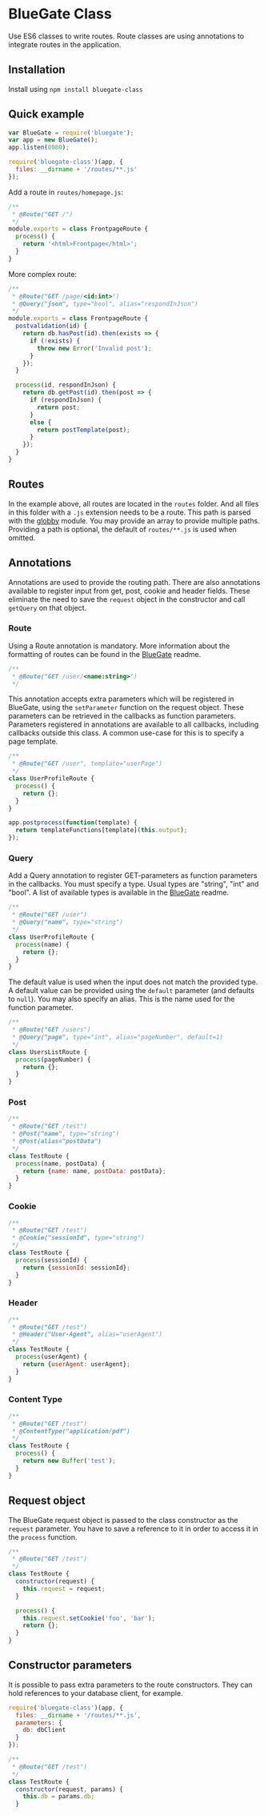 BlueGate Class
==================

Use ES6 classes to write routes.
Route classes are using annotations to integrate routes in the application.

## Installation

Install using ``npm install bluegate-class``

## Quick example

```javascript
var BlueGate = require('bluegate');
var app = new BlueGate();
app.listen(8080);

require('bluegate-class')(app, {
  files: __dirname + '/routes/**.js'
});
```

Add a route in ``routes/homepage.js``:
```javascript
/**
 * @Route("GET /")
 */
module.exports = class FrontpageRoute {
  process() {
    return '<html>Frontpage</html>';
  }
}
```

More complex route:
```javascript
/**
 * @Route("GET /page/<id:int>")
 * @Query("json", type="bool", alias="respondInJson")
 */
module.exports = class FrontpageRoute {
  postvalidation(id) {
    return db.hasPost(id).then(exists => {
      if (!exists) {
        throw new Error('Invalid post');
      }
    });
  }

  process(id, respondInJson) {
    return db.getPost(id).then(post => {
      if (respondInJson) {
        return post;
      }
      else {
        return postTemplate(post);
      }
    });
  }
}
```

## Routes

In the example above, all routes are located in the ``routes`` folder. And all files in this
folder with a ``.js`` extension needs to be a route.
This path is parsed with the [globby](https://www.npmjs.com/package/globby) module.
You may provide an array to provide multiple paths.
Providing a path is optional, the default of ``routes/**.js`` is used when omitted.

## Annotations

Annotations are used to provide the routing path. There are also annotations available to register
input from get, post, cookie and header fields. These eliminate the need to save the ``request``
object in the constructor and call ``getQuery`` on that object.

### Route

Using a Route annotation is mandatory.
More information about the formatting of routes can be found in the
[BlueGate](https://www.npmjs.com/package/bluegate) readme.

```javascript
/**
 * @Route("GET /user/<name:string>")
 */
```

This annotation accepts extra parameters which will be registered in BlueGate, using the
``setParameter`` function on the request object. These parameters can be retrieved in the
callbacks as function parameters. Parameters registered in annotations are available to
all callbacks, including callbacks outside this class.
A common use-case for this is to specify a page template.

```javascript
/**
 * @Route("GET /user", template="userPage")
 */
class UserProfileRoute {
  process() {
    return {};
  }
}
```

```javascript
app.postprocess(function(template) {
  return templateFunctions[template](this.output);
});
```


### Query

Add a Query annotation to register GET-parameters as function parameters in the callbacks.
You must specify a type. Usual types are "string", "int" and "bool". A list of available types
is available in the [BlueGate](https://www.npmjs.com/package/bluegate) readme.

```javascript
/**
 * @Route("GET /user")
 * @Query("name", type="string")
 */
class UserProfileRoute {
  process(name) {
    return {};
  }
}
```

The default value is used when the input does not match the provided type.
A default value can be provided using the ``default`` parameter (and defaults to ``null``).
You may also specify an alias. This is the name used for the function parameter.

```javascript
/**
 * @Route("GET /users")
 * @Query("page", type="int", alias="pageNumber", default=1)
 */
class UsersListRoute {
  process(pageNumber) {
    return {};
  }
}
```

### Post

```javascript
/**
 * @Route("GET /test")
 * @Post("name", type="string")
 * @Post(alias="postData")
 */
class TestRoute {
  process(name, postData) {
    return {name: name, postData: postData};
  }
}
```

### Cookie

```javascript
/**
 * @Route("GET /test")
 * @Cookie("sessionId", type="string")
 */
class TestRoute {
  process(sessionId) {
    return {sessionId: sessionId};
  }
}
```

### Header

```javascript
/**
 * @Route("GET /test")
 * @Header("User-Agent", alias="userAgent")
 */
class TestRoute {
  process(userAgent) {
    return {userAgent: userAgent};
  }
}
```

### Content Type

```javascript
/**
 * @Route("GET /test")
 * @ContentType("application/pdf")
 */
class TestRoute {
  process() {
    return new Buffer('test');
  }
}
```

## Request object

The BlueGate request object is passed to the class constructor as the ``request`` parameter.
You have to save a reference to it in order to access it in the ``process`` function.

```javascript
/**
 * @Route("GET /test")
 */
class TestRoute {
  constructor(request) {
    this.request = request;
  }

  process() {
    this.request.setCookie('foo', 'bar');
    return {};
  }
}
```

## Constructor parameters

It is possible to pass extra parameters to the route constructors. They can hold references
to your database client, for example.

```javascript
require('bluegate-class')(app, {
  files: __dirname + '/routes/**.js',
  parameters: {
    db: dbClient
  }
});
```

```javascript
/**
 * @Route("GET /test")
 */
class TestRoute {
  constructor(request, params) {
    this.db = params.db;
  }
```
